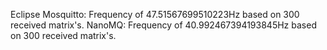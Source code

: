 Eclipse Mosquitto: Frequency of 47.51567699510223Hz based on 300 received matrix's.
NanoMQ: Frequency of 40.992467394193845Hz based on 300 received matrix's.